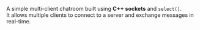 A simple multi-client chatroom built using **C++ sockets** and `select()`.  
It allows multiple clients to connect to a server and exchange messages in real-time.